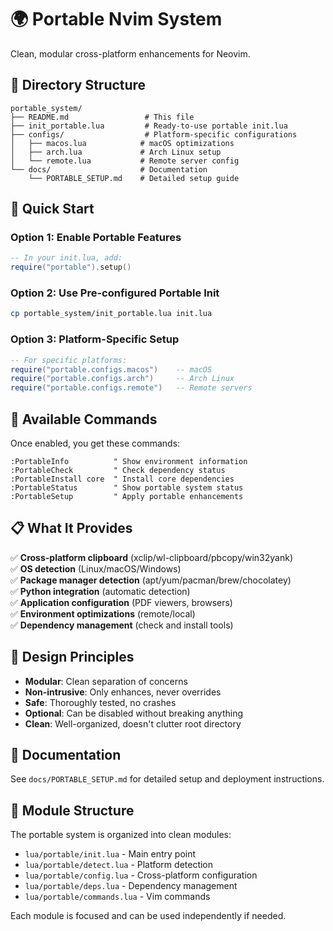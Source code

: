 # 🌍 Portable Nvim System

Clean, modular cross-platform enhancements for Neovim.

## 📁 **Directory Structure**

```
portable_system/
├── README.md                 # This file
├── init_portable.lua         # Ready-to-use portable init.lua
├── configs/                  # Platform-specific configurations
│   ├── macos.lua            # macOS optimizations
│   ├── arch.lua             # Arch Linux setup
│   └── remote.lua           # Remote server config
└── docs/                    # Documentation
    └── PORTABLE_SETUP.md    # Detailed setup guide
```

## 🚀 **Quick Start**

### **Option 1: Enable Portable Features**
```lua
-- In your init.lua, add:
require("portable").setup()
```

### **Option 2: Use Pre-configured Portable Init**
```bash
cp portable_system/init_portable.lua init.lua
```

### **Option 3: Platform-Specific Setup**
```lua
-- For specific platforms:
require("portable.configs.macos")    -- macOS
require("portable.configs.arch")     -- Arch Linux  
require("portable.configs.remote")   -- Remote servers
```

## 🔧 **Available Commands**

Once enabled, you get these commands:

```vim
:PortableInfo          " Show environment information
:PortableCheck         " Check dependency status
:PortableInstall core  " Install core dependencies
:PortableStatus        " Show portable system status
:PortableSetup         " Apply portable enhancements
```

## 📋 **What It Provides**

✅ **Cross-platform clipboard** (xclip/wl-clipboard/pbcopy/win32yank)  
✅ **OS detection** (Linux/macOS/Windows)  
✅ **Package manager detection** (apt/yum/pacman/brew/chocolatey)  
✅ **Python integration** (automatic detection)  
✅ **Application configuration** (PDF viewers, browsers)  
✅ **Environment optimizations** (remote/local)  
✅ **Dependency management** (check and install tools)  

## 🎯 **Design Principles**

- **Modular**: Clean separation of concerns
- **Non-intrusive**: Only enhances, never overrides
- **Safe**: Thoroughly tested, no crashes
- **Optional**: Can be disabled without breaking anything
- **Clean**: Well-organized, doesn't clutter root directory

## 📖 **Documentation**

See `docs/PORTABLE_SETUP.md` for detailed setup and deployment instructions.

## 🔧 **Module Structure**

The portable system is organized into clean modules:

- `lua/portable/init.lua` - Main entry point
- `lua/portable/detect.lua` - Platform detection
- `lua/portable/config.lua` - Cross-platform configuration  
- `lua/portable/deps.lua` - Dependency management
- `lua/portable/commands.lua` - Vim commands

Each module is focused and can be used independently if needed.
